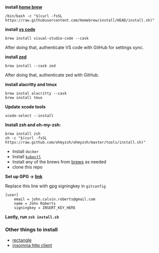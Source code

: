 **install [home brew](https://brew.sh/)**

```
/bin/bash -c "$(curl -fsSL https://raw.githubusercontent.com/Homebrew/install/HEAD/install.sh)"
```

**install [vs code](https://code.visualstudio.com/download)**
```
brew install visual-studio-code --cask
```

After doing that, authenticate VS code with GitHub for settings sync.

**install [zed](https://zed.dev)**
```
brew install --cask zed
```

After doing that, authenticate zed with GitHub.

**install alacritty and tmux**
```
brew instal alacritty --cask
brew install tmux
```

**Update xcode tools**
```
xcode-select --install
```

**Install zsh and oh-my-zsh:**
```
brew install zsh
sh -c "$(curl -fsSL https://raw.github.com/ohmyzsh/ohmyzsh/master/tools/install.sh)"
```

* Install `docker`
* Install [`kubectl`](https://kubernetes.io/docs/tasks/tools/install-kubectl-macos/)
* Install any of the brews from [brews](./brews) as needed
* clone this repo

**Set up GPG -> [link](https://blog.nemit.fi/verify-your-github-commits-2fb42bff6048)**

Replace this line with gpg signingkey in `gitconfig`

```
[user]
	email = john.calvin.roberts@gmail.com
	name = John Roberts
	signingkey = INSERT_KEY_HERE
```


**Lastly, run `zsh install.sh`**

### Other things to install

* [rectangle](https://rectangleapp.com/)
* [insomnia http client](https://insomnia.rest/)